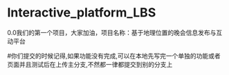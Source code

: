 # Interactive_platform_LBS
0.0我们的第一个项目，大家加油，项目名称：基于地理位置的晚会信息发布与互动平台

#你们提交的时候记得,如果功能没有完成,可以在本地先写完一个单独的功能或者页面并且测试后在上传主分支,不然都一律都提交到别的分支上
